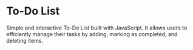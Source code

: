 # To-Do List
Simple and interactive To-Do List built with JavaScript. It allows users to efficiently manage their tasks by adding, marking as completed, and deleting items.
